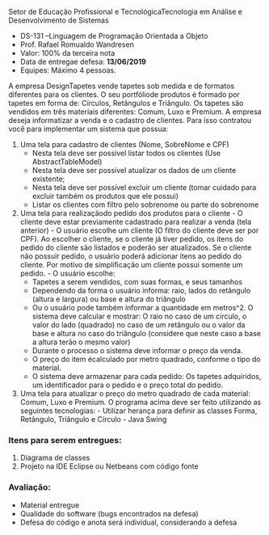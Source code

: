 
Setor de Educação Profissional e TecnológicaTecnologia em Análise e Desenvolvimento de Sistemas
- DS-131 –Linguagem de Programação Orientada a Objeto
- Prof. Rafael Romualdo Wandresen
- Valor: 100% da terceira nota
- Data de entregae defesa: **13/06/2019**
- Equipes: Máximo 4 pessoas.

A empresa DesignTapetes vende tapetes sob medida e de formatos diferentes para os clientes. 
O seu portfóliode produtos é formado por tapetes em forma de: Círculos, Retângulos e Triângulo. 
Os tapetes são vendidos em três materiais diferentes: Comum, Luxo e Premium.
A empresa deseja informatizar a venda e o cadastro de clientes. 
Para isso contratou você para implementar um sistema que possua:
 1. Uma tela para cadastro de clientes (Nome, SobreNome e CPF)
    - Nesta tela deve ser possível listar todos os clientes (Use AbstractTableModel)
    - Nesta tela deve ser possível atualizar os dados de um cliente existente;
    - Nesta  tela  deve  ser  possível  excluir  um  cliente  (tomar  cuidado  para  excluir também os produtos que ele possui)
    - Listar os clientes com filtro pelo sobrenome ou parte do sobrenome
  2. Uma tela para realizaçãodo pedido dos produtos para o cliente
    - O cliente deve estar previamente cadastrado para realizar a venda (tela anterior)
    - O usuário escolhe um cliente (O filtro do cliente deve ser por CPF). Ao escolher o cliente, se o cliente já tiver pedido, os itens do pedido do cliente são listados e poderão  ser  atualizados.  Se  o  cliente  não  possuir  pedido,  o  usuário  poderá adicionar  itens  ao  pedido  do  cliente. Por  motivo  de  simplificação  um  cliente possui somente um pedido.
    -  O usuário escolhe:
      - Tapetes a serem vendidos, com suas formas, e seus tamanhos
      - Dependendo da forma o usuário informa: raio, lados do retângulo (altura e largura) ou base e altura do triângulo
      - Ou  o  usuário  pode  também  informar  a  quantidade  em  metros^2.  O sistema deve calcular e mostrar: O raio no caso de um circulo, o valor do lado (quadrado) no caso de um retângulo ou o valor da base e altura no caso do triângulo (considere que neste caso a base a altura terão o mesmo valor)
      - Durante o processo o sistema deve informar o preço da venda.
      - O preço do item écalculado por metro quadrado, conforme o tipo do material.
      - O  sistema  deve  armazenar  para  cada  pedido:  Os  tapetes  adquiridos,  um identificador para o pedido e o preço total do pedido.
  3. Uma tela para atualizar o preço do metro quadrado de cada material: Comum, Luxo e Premium.
  O programa acima deve ser feito utilizando as seguintes tecnologias:
    - Utilizar herança para definir as classes Forma, Retângulo, Triângulo e Círculo
    - Java Swing

  ### Itens para serem entregues:
  1. Diagrama de classes
  2. Projeto na IDE Eclipse ou Netbeans com código fonte

  ### Avaliação:
  - Material entregue
  - Qualidade do software (bugs encontrados na defesa)
  - Defesa do código e anota será individual, considerando a defesa
